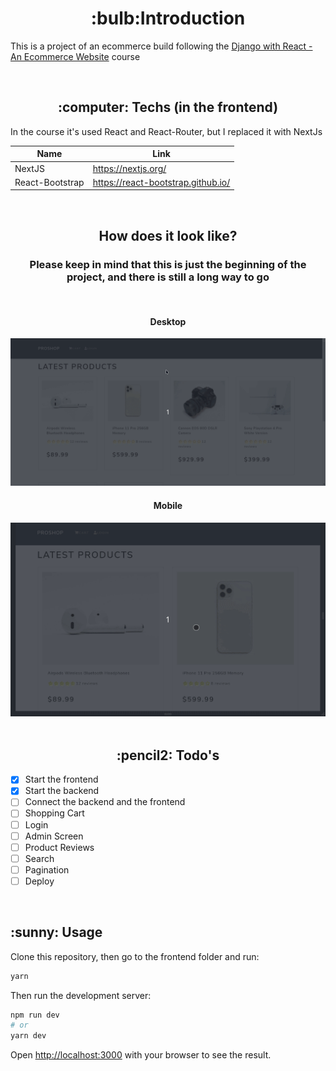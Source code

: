 <div>
<h1 align='center'> :bulb:Introduction</h1>
<p>This is a project of an ecommerce build following the <a href='https://www.udemy.com/course/django-with-react-an-ecommerce-website/'>Django with React - An Ecommerce Website</a> course</p>
<br>
</div>

<div>
<h2 align='center'> :computer: Techs (in the frontend)</h2>
<p>In the course it's used React and React-Router, but I replaced it with NextJs</p>

| Name            | Link                               |
| --------------- | ---------------------------------- |
| NextJS          | https://nextjs.org/                |
| React-Bootstrap | https://react-bootstrap.github.io/ |

</div>

<br>

<div align='center'>
  <h2>How does it look like?</h2>
  <h3>Please keep in mind that this is just the beginning of the project, and there is still a long way to go</h3>
  <br>
  <h4>Desktop</h4>
  <img src='./resources/desktop.gif'>
  <br>
  <h4>Mobile</h4>
  <img src='./resources/mobile.gif'>
</div>
<br>

<h2 align='center'> :pencil2: Todo's</h2>

- [x] Start the frontend
- [x] Start the backend
- [ ] Connect the backend and the frontend
- [ ] Shopping Cart
- [ ] Login
- [ ] Admin Screen
- [ ] Product Reviews
- [ ] Search
- [ ] Pagination
- [ ] Deploy

<br>
<h2> :sunny: Usage</h2>
Clone this repository, then go to the frontend folder and run:

```bash
yarn
```

Then run the development server:

```bash
npm run dev
# or
yarn dev
```

Open [http://localhost:3000](http://localhost:3000) with your browser to see the result.
